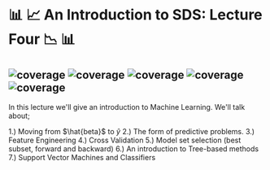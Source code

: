 #  :bar_chart: :chart_with_upwards_trend: An Introduction to SDS: Lecture Four :chart_with_downwards_trend: :bar_chart:	


![coverage](https://img.shields.io/badge/Purpose-Teaching-blue)
![coverage](https://img.shields.io/badge/Language-Python%203.8-red)
![coverage](https://img.shields.io/badge/License-MIT-brightgreen)
![coverage](https://img.shields.io/badge/Build-passing-yellow)
![coverage](https://img.shields.io/badge/Rating-5\5-orange)
---

In this lecture we'll give an introduction to Machine Learning. We'll talk about;

  1.) Moving from $\hat{beta}$ to $\hat{y}$
  2.) The form of predictive problems.
  3.) Feature Engineering
  4.) Cross Validation
  5.) Model set selection (best subset, forward and backward)
  6.) An introduction to Tree-based methods
  7.) Support Vector Machines and Classifiers
